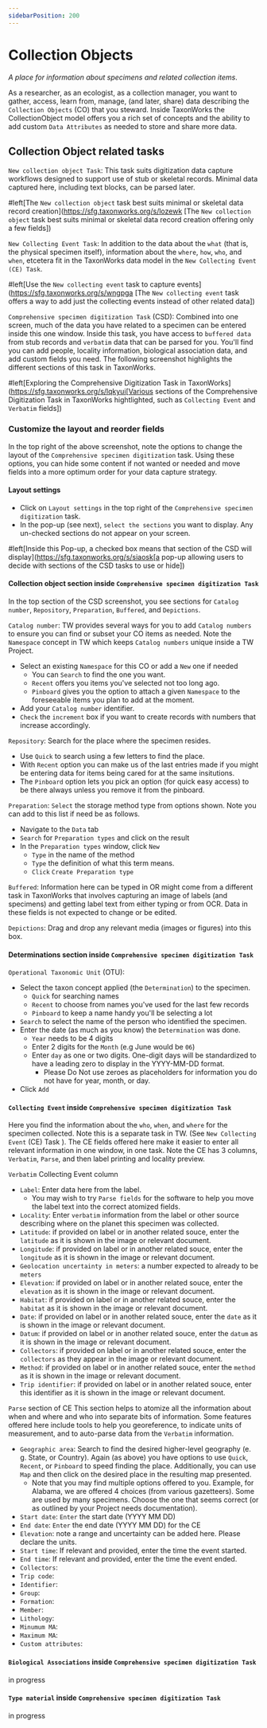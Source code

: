 ```yaml
---
sidebarPosition: 200
---
```

# Collection Objects
_A place for information about specimens and related collection items_.

As a researcher, as an ecologist, as a collection manager, you want to gather, access, learn from, manage, (and later, share) data describing the `Collection Objects` (CO) that you steward. Inside TaxonWorks the CollectionObject model offers you a rich set of concepts and the ability to add custom `Data Attributes` as needed to store and share more data.

## Collection Object related tasks

`New collection object Task`: This task suits digitization data capture workflows designed to support use of stub or skeletal records. Minimal data captured here, including text blocks, can be parsed later.

#left[The `New collection object` task best suits minimal or skeletal data record creation](https://sfg.taxonworks.org/s/lozewk [The `New collection object` task best suits minimal or skeletal data record creation offering only a few fields])

`New Collecting Event Task`: In addition to the data about the `what` (that is, the physical specimen itself), information about the `where`, `how`, `who`, and `when`, etcetera fit in the TaxonWorks data model in the `New Collecting Event (CE) Task`.

#left[Use the `New collecting event` task to capture events](https://sfg.taxonworks.org/s/wngpga [The `New collecting event` task offers a way to add just the collecting events instead of other related data])

`Comprehensive specimen digitization Task` (CSD): Combined into one screen, much of the data you have related to a specimen can be entered inside this one window. Inside this task, you have access to `buffered data` from stub records and `verbatim` data that can be parsed for you. You'll find you can add people, locality information, biological association data, and add custom fields you need. The following screenshot highlights the different sections of this task in TaxonWorks.

#left[Exploring the Comprehensive Digitization Task in TaxonWorks](https://sfg.taxonworks.org/s/lqkyui[Various sections of the Comprehensive Digitization Task in TaxonWorks hightlighted, such as `Collecting Event` and `Verbatim` fields])

### Customize the layout and reorder fields
In the top right of the above screenshot, note the options to change the layout of the `Comprehensive specimen digitization` task. Using these options, you can hide some content if not wanted or needed and move fields into a more optimum order for your data capture strategy.

#### Layout settings
- Click on `Layout settings` in the top right of the `Comprehensive specimen digitization` task.
- In the pop-up (see next), `select the sections` you want to display. Any un-checked sections do not appear on your screen.

#left[Inside this Pop-up, a checked box means that section of the CSD will display](https://sfg.taxonworks.org/s/siaosk[a pop-up allowing users to decide with sections of the CSD tasks to use or hide])

#### Collection object section inside `Comprehensive specimen digitization Task`
In the top section of the CSD screenshot, you see sections for `Catalog number`, `Repository`, `Preparation`, `Buffered`, and `Depictions`.

`Catalog number`: TW provides several ways for you to add `Catalog numbers` to ensure you can find or subset your CO items as needed. Note the `Namespace` concept in TW which keeps `Catalog numbers` unique inside a TW Project.
- Select an existing `Namespace` for this CO or add a `New` one if needed
  - You can `Search` to find the one you want.
  - `Recent` offers you items you've selected not too long ago.
  - `Pinboard` gives you the option to attach a given `Namespace` to the foreseeable items you plan to add at the moment.
- Add your `Catalog number` identifier.
- `Check` the `increment` box if you want to create records with numbers that increase accordingly.

`Repository`: Search for the place where the specimen resides. 
- Use `Quick` to search using a few letters to find the place.
- With `Recent` option you can make us of the last entries made if you might be entering data for items being cared for at the same insitutions.
- The `Pinboard` option lets you pick an option (for quick easy access) to be there always unless you remove it from the pinboard.

`Preparation`: `Select` the storage method type from options shown. Note you can add to this list if need be as follows.
- Navigate to the `Data` tab
- `Search` for `Preparation types` and click on the result
- In the `Preparation types` window, click `New`
  - `Type` in the name of the method
  - `Type` the definition of what this term means.
  - `Click` `Create Preparation type`

`Buffered`: Information here can be typed in OR might come from a different task in TaxonWorks that involves capturing an image of labels (and specimens) and getting label text from either typing or from OCR. Data in these fields is not expected to change or be edited.

`Depictions`: Drag and drop any relevant media (images or figures) into this box.

#### Determinations section inside `Comprehensive specimen digitization Task`

`Operational Taxonomic Unit` (OTU): 
- Select the taxon concept applied (the `Determination`) to the specimen.
  - `Quick` for searching names
  - `Recent` to choose from names you've used for the last few records
  - `Pinboard` to keep a name handy you'll be selecting a lot
- `Search` to select the name of the person who identified the specimen.
- Enter the date (as much as you know) the `Determination` was done.
  - `Year` needs to be 4 digits
  - Enter 2 digits for the `Month` (e.g June would be `06`)
  - Enter `day` as one or two digits. One-digit days will be standardized to have a leading zero to display in the YYYY-MM-DD format.
    - Please Do Not use zeroes as placeholders for information you do not have for year, month, or day.
- Click `Add`

#### `Collecting Event` inside `Comprehensive specimen digitization Task`
Here you find the information about the `who`, `when`, and `where` for the specimen collected. Note this is a separate task in TW. (See `New Collecting Event` (CE) Task ). The CE fields offered here make it easier to enter all relevant information in one window, in one task. Note the CE has 3 columns, `Verbatim`, `Parse`, and then label printing and locality preview.

`Verbatim` Collecting Event column
  - `Label`: Enter data here from the label.
    - You may wish to try `Parse fields` for the software to help you move the label text into the correct atomized fields.
  - `Locality`: Enter `verbatim` information from the label or other source describing where on the planet this specimen was collected. 
  - `Latitude`: if provided on label or in another related souce, enter the `latitude` as it is shown in the image or relevant document.
  - `Longitude`: if provided on label or in another related souce, enter the `longitude` as it is shown in the image or relevant document.
  - `Geolocation uncertainty in meters`: a number expected to already to be `meters` 
  - `Elevation`: if provided on label or in another related souce, enter the `elevation` as it is shown in the image or relevant document.
  - `Habitat`: if provided on label or in another related souce, enter the `habitat` as it is shown in the image or relevant document.
  - `Date`: if provided on label or in another related souce, enter the `date` as it is shown in the image or relevant document.
  - `Datum`: if provided on label or in another related souce, enter the `datum` as it is shown in the image or relevant document.
  - `Collectors`: if provided on label or in another related souce, enter the `collectors` as they appear in the image or relevant document.
  - `Method`: if provided on label or in another related souce, enter the `method` as it is shown in the image or relevant document.
  - `Trip identifier`: if provided on label or in another related souce, enter this identifier as it is shown in the image or relevant document.

`Parse` section of CE
This section helps to atomize all the information about when and where and who into separate bits of information. Some features offered here include tools to help you georeference, to indicate units of measurement, and to auto-parse data from the `Verbatim` information.
- `Geographic area`: Search to find the desired higher-level geography (e. g. State, or Country). Again (as above) you have options to use `Quick`, `Recent`, or `Pinboard` to speed finding the place. Additionally, you can use `Map` and then click on the desired place in the resulting map presented.
  - Note that you may find multiple options offered to you. Example, for Alabama, we are offered 4 choices (from various gazetteers). Some are used by many specimens. Choose the one that seems correct (or as outlined by your Project needs documentation). 
- `Start date`: `Enter` the start date (YYYY MM DD)
- `End date`: `Enter` the end date (YYYY MM DD) for the CE
- `Elevation`: note a range and uncertainty can be added here. Please declare the units.
- `Start time`: If relevant and provided, enter the time the event started.
- `End time`: If relevant and provided, enter the time the event ended.
- `Collectors`: 
- `Trip code`:
- `Identifier`:
- `Group`:
- `Formation`:
- `Member`:
- `Lithology`:
- `Minumum MA`:
- `Maximum MA`:
- `Custom attributes`:

#### `Biological Associations` inside `Comprehensive specimen digitization Task`

in progress

#### `Type material` inside `Comprehensive specimen digitization Task`

in progress